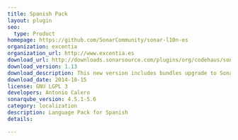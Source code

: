 ```yaml
---
title: Spanish Pack
layout: plugin
seo: 
  type: Product
homepage: https://github.com/SonarCommunity/sonar-l10n-es
organization: excentia
organization_url: http://www.excentia.es
download_url: http://downloads.sonarsource.com/plugins/org/codehaus/sonar-plugins/l10n/sonar-l10n-es-plugin/1.13/sonar-l10n-es-plugin-1.13.jar
download_version: 1.13
download_description: This new version includes bundles upgrade to SonarQube 4.4 and 4.5
download_date: 2014-10-15
license: GNU LGPL 3
developers: Antonio Calero
sonarqube_version: 4.5.1-5.6
category: localization
description: Language Pack for Spanish
details: 

---
```

